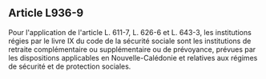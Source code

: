 Article L936-9
----
Pour l'application de l'article L. 611-7, L. 626-6 et L. 643-3, les institutions
régies par le livre IX du code de la sécurité sociale sont les institutions de
retraite complémentaire ou supplémentaire ou de prévoyance, prévues par les
dispositions applicables en Nouvelle-Calédonie et relatives aux régimes de
sécurité et de protection sociales.
